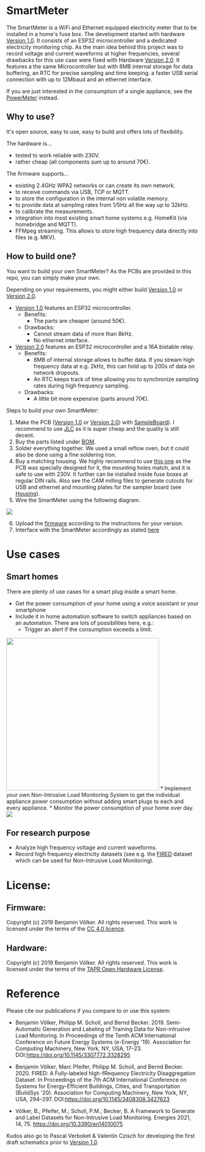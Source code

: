 # SmartMeter

The SmartMeter is a WiFi and Ethernet equipped electricity meter that to be installed in a home's fuse box. 
The development started with hardware [Version 1.0](/Schematic/Version_1). It consists of an ESP32 microcontroller and a dedicated electricity monitoring chip. As the main idea behind this project was to record voltage and current waveforms at higher frequencies, several drawbacks for this use case were fixed with Hardware [Version 2.0](/Schematic/Version_2). It features a the same Microcontroller but with 8MB internal storage for data buffering, an RTC for precise sampling and time keeping. a faster USB serial connection with up to 12Mbaud and an ethernet interface.

If you are just interested in the consumption of a single appliance, see the [PowerMeter](https://github.com/voelkerb/powermeter) instead.


## Why to use?
It's open source, easy to use, easy to build and offers lots of flexibility. 

The hardware is...
* tested to work reliable with 230V.
* rather cheap (all components sum up to around 70€).

The firmware supports...
* existing 2.4GHz WPA2 networks or can create its own network.
* to receive commands via USB, TCP or MQTT.
* to store the configuration in the internal non volatile memory.
* to provide data at sampling rates from 1/5Hz all the way up to 32kHz.
* to calibrate the measurements.
* integration into most existing smart home systems e.g. HomeKit (via homebridge and MQTT).
* FFMpeg streaming. This allows to store high frequency data directly into files (e.g. MKV).


## How to build one?
You want to build your own SmartMeter? As the PCBs are provided in this repo, you can simply make your own.

Depending on your requirements, you might either build [Version 1.0](/Schematic/Version_1) or [Version 2.0](/Schematic/Version_2). 
* [Version 1.0](/Schematic/Version_1) features an ESP32 microcontroller.
    * Benefits: 
        * The parts are cheaper (around 50€).
    * Drawbacks:
        * Cannot stream data of more than 8kHz.
        * No ethernet interface.
* [Version 2.0](/Schematic/Version_2) features an ESP32 microcontroller and a 16A bistable relay.
    * Benefits: 
        * 8MB of internal storage allows to buffer data. If you stream high frequency data at e.g. 2kHz, this can hold up to 200s of data on network dropouts.
        * An RTC keeps track of time allowing you to synchronize sampling rates during high frequency sampling.
    * Drawbacks:
        * A little bit more expensive (parts around 70€).

Steps to build your own SmartMeter:
1. Make the PCB ([Version 1.0](/Schematic/Version_1) or [Version 2.0](/Schematic/Version_2)) with [SampleBoard](/Schematic/SampleBoard)). I recommend to use [JLC](https://jlcpcb.com) as it is super cheap and the quality is still decent.
2. Buy the parts listed under [BOM](/BOM).
3. Solder everything together. We used a small reflow oven, but it could also be done using a fine soldering iron. 
4. Buy a matching housing. We highly recommend to use [this one](https://www.voelkner.de/products/694730/Weltron-MR9-C-FA-RAL7035-ABS-Hutschienen-Gehaeuse-157.5-x-90-x-68-ABS-Lichtgrau-RAL-7035-1St..html) as the PCB was specially designed for it, the mounting holes match, and it is safe to use with 230V. It further can be installed inside fuse boxes at regular DIN rails. Also see the CAM milling files to generate cutouts for USB and ethernet and mounting plates for the sampler board (see [Housing](/Hosuing)). 
5. Wire the SmartMeter using the following diagram. 

<img src="/docu/figures/installation.png">

6. Upload the [firmware](/Firmware) according to the instructions for your version. 
7. Interface with the SmartMeter accordingly as stated [here](/docu/README_Firmware_Cmds.md) 

# Use cases
## Smart homes
There are plenty of use cases for a smart plug inside a smart home.
* Get the power consumption of your home using a voice assistant or your smartphone
* Include it in home automation software to switch appliances based on an automation. There are lots of possibilities here, e.g.: 
    * Trigger an alert if the consumption exceeds a limit.
<img src="/docu/figures/eveApp.jpeg" width="400px">
* Implement your own Non-Intrusive Load Monitoring System to get the individual appliance power consumption without adding smart plugs to each and every appliance.
* Monitor the power consumption of your home over day.
<img src="/docu/figures/home.jpg">

## For research purpose
* Analyze high frequency voltage and current waveforms.
* Record high frequency electricity datasets (see e.g. the [FIRED](https://github.com/voelkerb/FIRED_dataset_helper) dataset which can be used for Non-Intrusive Load Monitoring).


# License:
## Firmware:
Copyright (c) 2019 Benjamin Völker. All rights reserved.
This work is licensed under the terms of the [CC 4.0 licence](https://creativecommons.org/licenses/by/4.0/).

## Hardware:
Copyright (c) 2019 Benjamin Völker. All rights reserved.
This work is licensed under the terms of the [TAPR Open Hardware License](https://web.tapr.org/TAPR_Open_Hardware_License_v1.0.txt).

# Reference

Please cite our publications if you compare to or use this system:
* Benjamin Völker, Philipp M. Scholl, and Bernd Becker. 2019. Semi-Automatic Generation and Labeling of Training Data for Non-intrusive Load Monitoring. In Proceedings of the Tenth ACM International Conference on Future Energy Systems (e-Energy '19). Association for Computing Machinery, New York, NY, USA, 17–23. DOI:https://doi.org/10.1145/3307772.3328295
 
* Benjamin Völker, Marc Pfeifer, Philipp M. Scholl, and Bernd Becker. 2020. FIRED: A Fully-labeled hIgh-fRequency Electricity Disaggregation Dataset. In Proceedings of the 7th ACM International Conference on Systems for Energy-Efficient Buildings, Cities, and Transportation (BuildSys '20). Association for Computing Machinery, New York, NY, USA, 294–297. DOI:https://doi.org/10.1145/3408308.3427623

* Völker, B.; Pfeifer, M.; Scholl, P.M.; Becker, B. A Framework to Generate and Label Datasets for Non-Intrusive Load Monitoring. Energies 2021, 14, 75. https://doi.org/10.3390/en14010075


Kudos also go to Pascal Verboket & Valentin Czisch for developing the first draft schematics prior to [Version 1.0](/Schematic/Version_1).

